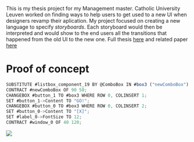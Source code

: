 This is my thesis project for my Management master. Catholic University Leuven worked on finding ways to help users to get used to a new UI when designers revamp their aplication. My project focused on creating a new language to specify *storyboards*. Each storyboard would then be interpreted and would show to the end users all the transitions that happened from the old UI to the new one. Full thesis [here](http://iamlookingforaninternship.com/ressources/memoire.pdf) and related paper [here](http://dl.acm.org/citation.cfm?id=1996501)

# Proof of concept

```javascript
SUBSTITUTE #listbox_component_19 BY @ComboBox IN #box3 ("newComboBox") WHERE ROW 0, COL 0;
CONTRACT #newComboBox OF 90 50;
CHANGEBOX #button_1 TO #box3 WHERE ROW 0, COLINSERT 1;
SET #button_1->Content TO "GO!";
CHANGEBOX #button_0 TO #box3 WHERE ROW 0, COLINSERT 2;
SET #button_0->Content TO "[X]";
SET #label_0->FontSize TO 12;
CONTRACT #window_0 OF 40 120;
```

![](http://iamlookingforaninternship.com/images/animator.jpg)


